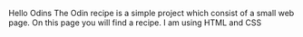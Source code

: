 Hello Odins
The Odin recipe is a simple project which consist of a small web page.
On this page you will find a recipe.
I am using HTML and CSS